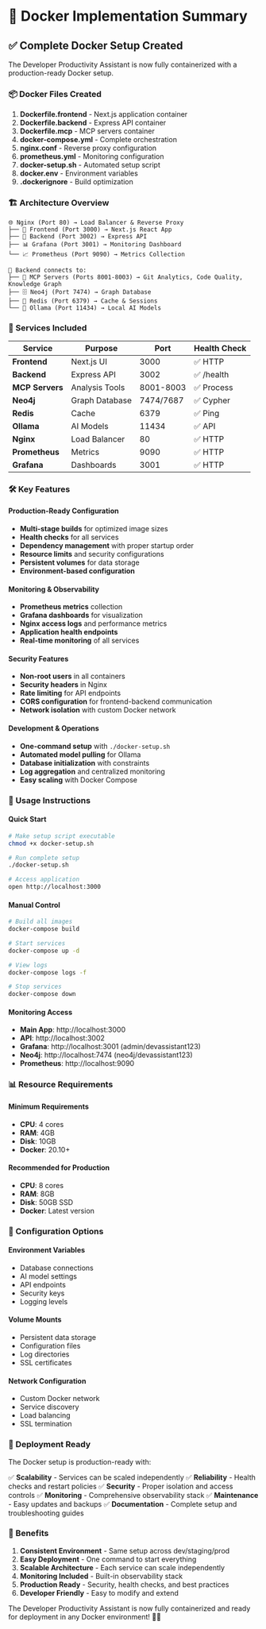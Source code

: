 # 🐳 Docker Implementation Summary

## ✅ Complete Docker Setup Created

The Developer Productivity Assistant is now fully containerized with a production-ready Docker setup.

### 📦 Docker Files Created

1. **Dockerfile.frontend** - Next.js application container
2. **Dockerfile.backend** - Express API container  
3. **Dockerfile.mcp** - MCP servers container
4. **docker-compose.yml** - Complete orchestration
5. **nginx.conf** - Reverse proxy configuration
6. **prometheus.yml** - Monitoring configuration
7. **docker-setup.sh** - Automated setup script
8. **docker.env** - Environment variables
9. **.dockerignore** - Build optimization

### 🏗️ Architecture Overview

```
🌐 Nginx (Port 80) → Load Balancer & Reverse Proxy
├── 🎨 Frontend (Port 3000) → Next.js React App
├── 🔧 Backend (Port 3002) → Express API
├── 📊 Grafana (Port 3001) → Monitoring Dashboard
└── 📈 Prometheus (Port 9090) → Metrics Collection

🔧 Backend connects to:
├── 🤖 MCP Servers (Ports 8001-8003) → Git Analytics, Code Quality, Knowledge Graph
├── 🗄️ Neo4j (Port 7474) → Graph Database
├── 🔴 Redis (Port 6379) → Cache & Sessions
└── 🧠 Ollama (Port 11434) → Local AI Models
```

### 🚀 Services Included

| Service | Purpose | Port | Health Check |
|---------|---------|------|--------------|
| **Frontend** | Next.js UI | 3000 | ✅ HTTP |
| **Backend** | Express API | 3002 | ✅ /health |
| **MCP Servers** | Analysis Tools | 8001-8003 | ✅ Process |
| **Neo4j** | Graph Database | 7474/7687 | ✅ Cypher |
| **Redis** | Cache | 6379 | ✅ Ping |
| **Ollama** | AI Models | 11434 | ✅ API |
| **Nginx** | Load Balancer | 80 | ✅ HTTP |
| **Prometheus** | Metrics | 9090 | ✅ HTTP |
| **Grafana** | Dashboards | 3001 | ✅ HTTP |

### 🛠️ Key Features

#### Production-Ready Configuration
- **Multi-stage builds** for optimized image sizes
- **Health checks** for all services
- **Dependency management** with proper startup order
- **Resource limits** and security configurations
- **Persistent volumes** for data storage
- **Environment-based configuration**

#### Monitoring & Observability
- **Prometheus metrics** collection
- **Grafana dashboards** for visualization
- **Nginx access logs** and performance metrics
- **Application health endpoints**
- **Real-time monitoring** of all services

#### Security Features
- **Non-root users** in all containers
- **Security headers** in Nginx
- **Rate limiting** for API endpoints
- **CORS configuration** for frontend-backend communication
- **Network isolation** with custom Docker network

#### Development & Operations
- **One-command setup** with `./docker-setup.sh`
- **Automated model pulling** for Ollama
- **Database initialization** with constraints
- **Log aggregation** and centralized monitoring
- **Easy scaling** with Docker Compose

### 🎯 Usage Instructions

#### Quick Start
```bash
# Make setup script executable
chmod +x docker-setup.sh

# Run complete setup
./docker-setup.sh

# Access application
open http://localhost:3000
```

#### Manual Control
```bash
# Build all images
docker-compose build

# Start services
docker-compose up -d

# View logs
docker-compose logs -f

# Stop services
docker-compose down
```

#### Monitoring Access
- **Main App**: http://localhost:3000
- **API**: http://localhost:3002
- **Grafana**: http://localhost:3001 (admin/devassistant123)
- **Neo4j**: http://localhost:7474 (neo4j/devassistant123)
- **Prometheus**: http://localhost:9090

### 📊 Resource Requirements

#### Minimum Requirements
- **CPU**: 4 cores
- **RAM**: 4GB
- **Disk**: 10GB
- **Docker**: 20.10+

#### Recommended for Production
- **CPU**: 8 cores
- **RAM**: 8GB
- **Disk**: 50GB SSD
- **Docker**: Latest version

### 🔧 Configuration Options

#### Environment Variables
- Database connections
- AI model settings
- API endpoints
- Security keys
- Logging levels

#### Volume Mounts
- Persistent data storage
- Configuration files
- Log directories
- SSL certificates

#### Network Configuration
- Custom Docker network
- Service discovery
- Load balancing
- SSL termination

### 🚀 Deployment Ready

The Docker setup is production-ready with:

✅ **Scalability** - Services can be scaled independently
✅ **Reliability** - Health checks and restart policies
✅ **Security** - Proper isolation and access controls
✅ **Monitoring** - Comprehensive observability stack
✅ **Maintenance** - Easy updates and backups
✅ **Documentation** - Complete setup and troubleshooting guides

### 🎉 Benefits

1. **Consistent Environment** - Same setup across dev/staging/prod
2. **Easy Deployment** - One command to start everything
3. **Scalable Architecture** - Each service can scale independently
4. **Monitoring Included** - Built-in observability stack
5. **Production Ready** - Security, health checks, and best practices
6. **Developer Friendly** - Easy to modify and extend

The Developer Productivity Assistant is now fully containerized and ready for deployment in any Docker environment! 🐳✨ 